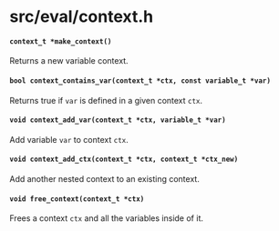 # src/eval/context.h

#### `context_t *make_context()`
Returns a new variable context.

#### `bool context_contains_var(context_t *ctx, const variable_t *var)`
Returns true if `var` is defined in a given context `ctx`.

#### `void context_add_var(context_t *ctx, variable_t *var)`
Add variable `var` to context `ctx`.

#### `void context_add_ctx(context_t *ctx, context_t *ctx_new)`
Add another nested context to an existing context.

#### `void free_context(context_t *ctx)`
Frees a context `ctx` and all the variables inside of it.

